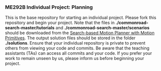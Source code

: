 ### ME292B Individual Project: Planning
This is the base repository for starting an individual project. Please fork this repository and begin your project. Note that the files in **./commonroad-search-master/tutorials** and **./commonroad-search-master/scenarios** should be downloaded from the [Search-based Motion Planner with Motion Primitives](https://link-url-here.orghttps://gitlab.lrz.de/tum-cps/commonroad-search). The output solution files should be stored in the folder **./solutions**. Ensure that your individual repository is private to prevent others from viewing your code and commits. Be aware that the teaching assistants (TAs) can access all commits and your code. If you prefer your work to remain unseen by us, please inform us before beginning your project.
